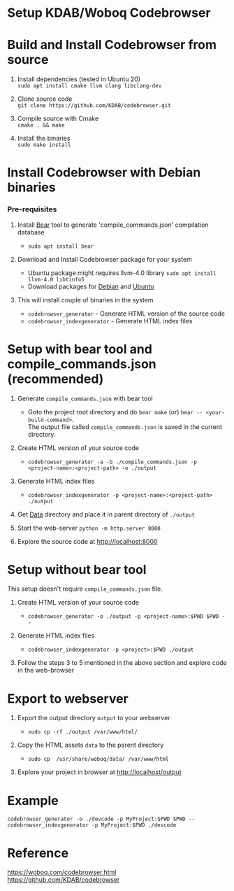 
# Setup KDAB/Woboq Codebrowser

# Build and Install Codebrowser from source
1. Install dependencies (tested in Ubuntu 20)<br>
	`sudo apt install cmake llvm clang libclang-dev`

2. Clone source code<br>
	`git clone https://github.com/KDAB/codebrowser.git`

3. Compile source with Cmake<br>
	`cmake . && make`

4. Install the binaries<br>
	`sudo make install`

# Install Codebrowser with Debian binaries
### Pre-requisites
1. Install [Bear](https://github.com/rizsotto/Bear) tool to generate 'compile_commands.json' compilation database
	- `sudo apt install bear`

2. Download and Install Codebrowser package for your system
	- Ubuntu package might requires llvm-4.0 library `sudo apt install llvm-4.0 libtinfo5`
	- Download packages for [Debian](https://download.opensuse.org/repositories/home:/pansenmann:/woboq/Debian_9.0/amd64/woboq-codebrowser_2.1_amd64.deb) and [Ubuntu](https://download.opensuse.org/repositories/home:/pansenmann:/woboq/xUbuntu_17.04/amd64/woboq-codebrowser_2.1_amd64.deb)

3. This will install couple of binaries in the system
	- `codebrowser_generator` - Generate HTML version of the source code
	- `codebrowser_indexgenerator` - Generate HTML index files

# Setup with bear tool and compile_commands.json (recommended)
1. Generate `compile_commands.json` with bear tool
	- Goto the project root directory and do `bear make` (or) `bear -- <your-build-command>`.<br>
	The output file called `compile_commands.json` is saved in the current directory.

2. Create HTML version of your source code
	- `codebrowser_generator -a -b ./compile_commands.json -p <project-name>:<project-path> -o ./output`

3. Generate HTML index files
	- `codebrowser_indexgenerator -p <project-name>:<project-path> ./output`

3. Get [Data](https://github.com/KDAB/codebrowser/tree/master/data) directory and place it in parent directory of `./output`

4. Start the web-server `python -m http.server 8000`

5. Explore the source code at <http://localhost:8000>

# Setup without bear tool
This setup doesn't require `compile_commands.json` file.

1. Create HTML version of your source code
	- `codebrowser_generator -o ./output -p <project-name>:$PWD $PWD --`

2. Generate HTML index files
	- `codebrowser_indexgenerator -p <project>:$PWD ./output`

4. Follow the steps 3 to 5 mentioned in the above section and explore code in the web-browser

# Export to webserver
1. Export the output directory `output` to your webserver
	- `sudo cp -rf ./output /var/www/html/`

6. Copy the HTML assets `data` to the parent directory
	- `sudo cp  /usr/share/woboq/data/ /var/www/html`

7. Explore your project in browser at <http://localhost/output>

# Example
`codebrowser_generator -o ./devcode -p MyProject:$PWD $PWD --`<br>
`codebrowser_indexgenerator -p MyProject:$PWD ./devcode`

# Reference
<https://woboq.com/codebrowser.html><br>
<https://github.com/KDAB/codebrowser>
